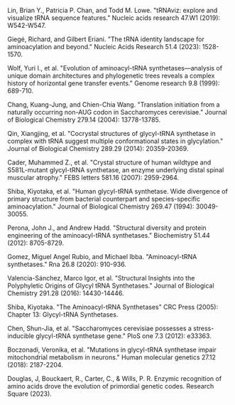 

Lin, Brian Y., Patricia P. Chan, and Todd M. Lowe. "tRNAviz: explore and visualize tRNA sequence features." Nucleic acids research 47.W1 (2019): W542-W547.

Giegé, Richard, and Gilbert Eriani. "The tRNA identity landscape for aminoacylation and beyond." Nucleic Acids Research 51.4 (2023): 1528-1570.

Wolf, Yuri I., et al. "Evolution of aminoacyl-tRNA synthetases—analysis of unique domain architectures and phylogenetic trees reveals a complex history of horizontal gene transfer events." Genome research 9.8 (1999): 689-710.



Chang, Kuang-Jung, and Chien-Chia Wang. "Translation initiation from a naturally occurring non-AUG codon in Saccharomyces cerevisiae." Journal of Biological Chemistry 279.14 (2004): 13778-13785.


Qin, Xiangjing, et al. "Cocrystal structures of glycyl-tRNA synthetase in complex with tRNA suggest multiple conformational states in glycylation." Journal of Biological Chemistry 289.29 (2014): 20359-20369.

Cader, Muhammed Z., et al. "Crystal structure of human wildtype and S581L-mutant glycyl-tRNA synthetase, an enzyme underlying distal spinal muscular atrophy." FEBS letters 581.16 (2007): 2959-2964.



Shiba, Kiyotaka, et al. "Human glycyl-tRNA synthetase. Wide divergence of primary structure from bacterial counterpart and species-specific aminoacylation." Journal of Biological Chemistry 269.47 (1994): 30049-30055.



Perona, John J., and Andrew Hadd. "Structural diversity and protein engineering of the aminoacyl-tRNA synthetases." Biochemistry 51.44 (2012): 8705-8729.



Gomez, Miguel Angel Rubio, and Michael Ibba. "Aminoacyl-tRNA synthetases." Rna 26.8 (2020): 910-936.




Valencia-Sánchez, Marco Igor, et al. "Structural Insights into the Polyphyletic Origins of Glycyl tRNA Synthetases." Journal of Biological Chemistry 291.28 (2016): 14430-14446.




Shiba, Kiyotaka. "The Aminoacyl-tRNA Synthetases" CRC Press (2005): Chapter 13: Glycyl-tRNA Synthetases.



Chen, Shun-Jia, et al. "Saccharomyces cerevisiae possesses a stress-inducible glycyl-tRNA synthetase gene." PloS one 7.3 (2012): e33363.



Boczonadi, Veronika, et al. "Mutations in glycyl-tRNA synthetase impair mitochondrial metabolism in neurons." Human molecular genetics 27.12 (2018): 2187-2204.


Douglas, J, Bouckaert, R., Carter, C., & Wills, P. R. Enzymic recognition of amino acids drove the evolution of primordial genetic codes. Research Square (2023).
